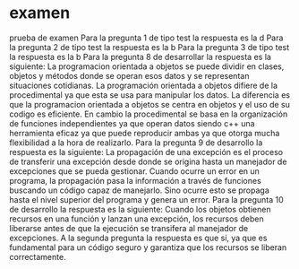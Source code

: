 # examen
prueba de examen
Para la pregunta 1 de tipo test la respuesta es la d
Para la pregunta 2 de tipo test la respuesta es la b
Para la pregunta 3 de tipo test la respuesta es la b
Para la pregunta 8 de desarrollar la respuesta es la siguiente: La programacion orientada a objetos se puede dividir en clases, objetos y métodos donde se operan esos datos y se representan situaciones cotidianas. La programación orientada a objetos difiere de la procedimental ya que esta se usa para manipular los datos. La diferencia es que la programacion orientada a objetos se centra en objetos y el uso de su codigo es eficiente. En cambio la procedimental se basa en la organización  de funciones independientes ya que operan datos siendo c++ una herramienta eficaz ya que puede reproducir ambas ya que otorga mucha flexibilidad a la hora de realizarlo.
Para la pregunta 9 de desarrollo la respuesta es la siguiente: La propagación de una excepción es el proceso de transferir una excepción desde donde se origina hasta un manejador de excepciones que se pueda gestionar. Cuando ocurre un error en un programa, la propagación pasa la información a través de funciones buscando un código capaz de manejarlo. Sino ocurre esto se propaga hasta el nivel superior del programa y genera un error.
Para la pregunta 10 de desarrollo la respuesta es la siguiente: Cuando los objetos obtienen recursos en una función y lanzan una excepción, los recursos deben liberarse antes de que la ejecución se transifera al manejador de excepciones. A la segunda pregunta la respuesta es que sí, ya que es fundamental para un código seguro y garantiza que los recursos se liberan correctamente. 
